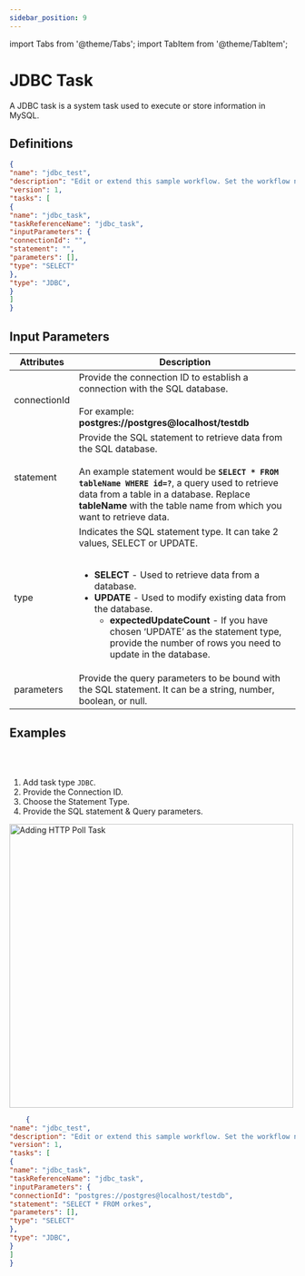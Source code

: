 ```yaml
---
sidebar_position: 9
---
```


import Tabs from '@theme/Tabs';
import TabItem from '@theme/TabItem';

# JDBC Task

A JDBC task is a system task used to execute or store information in MySQL. 

## Definitions

```json
{
"name": "jdbc_test",
"description": "Edit or extend this sample workflow. Set the workflow name to get started",
"version": 1,
"tasks": [
{
"name": "jdbc_task",
"taskReferenceName": "jdbc_task",
"inputParameters": {
"connectionId": "",
"statement": "",
"parameters": [],
"type": "SELECT"
},
"type": "JDBC",
}
]
}
```

## Input Parameters

| Attributes | Description |
| ---------- | ----------- |
| connectionId | Provide the connection ID to establish a connection with the SQL database. <br/><br/>For example: **postgres://postgres@localhost/testdb** |
| statement | Provide the SQL statement to retrieve data from the SQL database. <br/><br/>An example statement would be **`SELECT * FROM tableName WHERE id=?`**, a query used to retrieve data from a table in a database. Replace **tableName** with the table name from which you want to retrieve data. |
| type | Indicates the SQL statement type. It can take 2 values, SELECT or UPDATE.<br/><br/><ul><li>**SELECT** - Used to retrieve data from a database.</li><li>**UPDATE** - Used to modify existing data from the database.<ul><li>**expectedUpdateCount** - If you have chosen ‘UPDATE’ as the statement type, provide the number of rows you need to update in the database.</li></ul></li></ul>|
| parameters | Provide the query parameters to be bound with the SQL statement. It can be a string, number, boolean, or null. | 

## Examples

<Tabs>
<TabItem value="UI" label="UI" className="paddedContent">

<div className="row">
<div className="col col--4">

<br/>
<br/>

1. Add task type `JDBC`.
2. Provide the Connection ID.
3. Choose the Statement Type.
4. Provide the SQL statement & Query parameters.


</div>
<div className="col">
<div className="embed-loom-video">

<p><img src="/content/img/jdbc-worker-task.png" alt="Adding HTTP Poll Task" width="500" height="auto"/></p>

</div>
</div>
</div>



</TabItem>
 <TabItem value="JSON" label="JSON Example">

```json
    {
"name": "jdbc_test",
"description": "Edit or extend this sample workflow. Set the workflow name to get started",
"version": 1,
"tasks": [
{
"name": "jdbc_task",
"taskReferenceName": "jdbc_task",
"inputParameters": {
"connectionId": "postgres://postgres@localhost/testdb",
"statement": "SELECT * FROM orkes",
"parameters": [],
"type": "SELECT"
},
"type": "JDBC",
}
]
}
```

</TabItem>
</Tabs>